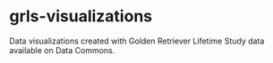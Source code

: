 # grls-visualizations
Data visualizations created with Golden Retriever Lifetime Study data available on Data Commons.
